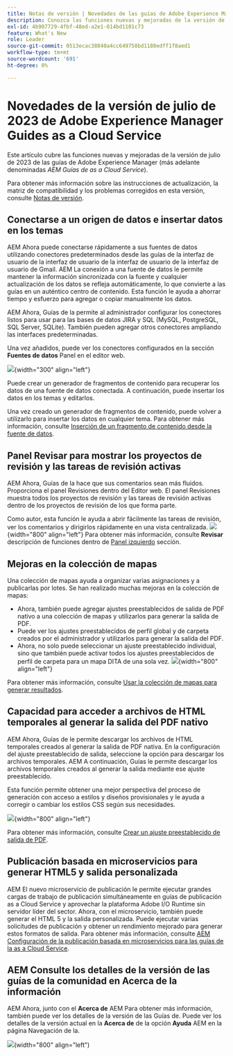 ```yaml
---
title: Notas de versión | Novedades de las guías de Adobe Experience Manager, versión de julio de 2023
description: Conozca las funciones nuevas y mejoradas de la versión de julio de 2023 de las guías de Adobe Experience Manager as a Cloud Service
exl-id: 4b907729-4fbf-48ed-a2e1-014bd1101c73
feature: What's New
role: Leader
source-git-commit: 0513ecac38840a4cc649758bd1180edff1f8aed1
workflow-type: tm+mt
source-wordcount: '691'
ht-degree: 0%

---
```


# Novedades de la versión de julio de 2023 de Adobe Experience Manager Guides as a Cloud Service

Este artículo cubre las funciones nuevas y mejoradas de la versión de julio de 2023 de las guías de Adobe Experience Manager (más adelante denominadas *AEM Guías de as a Cloud Service*).

Para obtener más información sobre las instrucciones de actualización, la matriz de compatibilidad y los problemas corregidos en esta versión, consulte [Notas de versión](release-notes-2023.7.0.md).

## Conectarse a un origen de datos e insertar datos en los temas

AEM Ahora puede conectarse rápidamente a sus fuentes de datos utilizando conectores predeterminados desde las guías de la interfaz de usuario de la interfaz de usuario de la interfaz de usuario de la interfaz de usuario de Gmail. AEM La conexión a una fuente de datos le permite mantener la información sincronizada con la fuente y cualquier actualización de los datos se refleja automáticamente, lo que convierte a las guías en un auténtico centro de contenido. Esta función le ayuda a ahorrar tiempo y esfuerzo para agregar o copiar manualmente los datos.

AEM Ahora, Guías de la permite al administrador configurar los conectores listos para usar para las bases de datos JIRA y SQL (MySQL, PostgreSQL, SQL Server, SQLite). También pueden agregar otros conectores ampliando las interfaces predeterminadas.

Una vez añadidos, puede ver los conectores configurados en la sección **Fuentes de datos** Panel en el editor web.

![](assets/code-snippet-generator.png){width="300" align="left"}

Puede crear un generador de fragmentos de contenido para recuperar los datos de una fuente de datos conectada. A continuación, puede insertar los datos en los temas y editarlos.

Una vez creado un generador de fragmentos de contenido, puede volver a utilizarlo para insertar los datos en cualquier tema. Para obtener más información, consulte [Inserción de un fragmento de contenido desde la fuente de datos](../user-guide/web-editor-content-snippet.md).



## Panel Revisar para mostrar los proyectos de revisión y las tareas de revisión activas

AEM Ahora, Guías de la hace que sus comentarios sean más fluidos. Proporciona el panel Revisiones dentro del Editor web. El panel Revisiones muestra todos los proyectos de revisión y las tareas de revisión activas dentro de los proyectos de revisión de los que forma parte.

Como autor, esta función le ayuda a abrir fácilmente las tareas de revisión, ver los comentarios y dirigirlos rápidamente en una vista centralizada.
![](assets/active-review-task-comments.png){width="800" align="left"}
Para obtener más información, consulte **Revisar** descripción de funciones dentro de [Panel izquierdo](../user-guide/web-editor-features.md#id2051EA0M0HS) sección.


## Mejoras en la colección de mapas

Una colección de mapas ayuda a organizar varias asignaciones y a publicarlas por lotes. Se han realizado muchas mejoras en la colección de mapas:

- Ahora, también puede agregar ajustes preestablecidos de salida de PDF nativo a una colección de mapas y utilizarlos para generar la salida de PDF.
- Puede ver los ajustes preestablecidos de perfil global y de carpeta creados por el administrador y utilizarlos para generar la salida del PDF.
- Ahora, no solo puede seleccionar un ajuste preestablecido individual, sino que también puede activar todos los ajustes preestablecidos de perfil de carpeta para un mapa DITA de una sola vez.
  ![](assets/edit-map-collection.png){width="800" align="left"}

Para obtener más información, consulte [Usar la colección de mapas para generar resultados](../user-guide/generate-output-use-map-collection-output-generation.md).

## Capacidad para acceder a archivos de HTML temporales al generar la salida del PDF nativo

AEM Ahora, Guías de le permite descargar los archivos de HTML temporales creados al generar la salida de PDF nativa. En la configuración del ajuste preestablecido de salida, seleccione la opción para descargar los archivos temporales.  AEM A continuación, Guías le permite descargar los archivos temporales creados al generar la salida mediante ese ajuste preestablecido.

Esta función permite obtener una mejor perspectiva del proceso de generación con acceso a estilos y diseños provisionales y le ayuda a corregir o cambiar los estilos CSS según sus necesidades.

![](assets/native-pdf-advanced-settings.png){width="800" align="left"}

Para obtener más información, consulte [Crear un ajuste preestablecido de salida de PDF](../web-editor/native-pdf-web-editor.md#create-output-preset).

## Publicación basada en microservicios para generar HTML5 y salida personalizada

AEM El nuevo microservicio de publicación le permite ejecutar grandes cargas de trabajo de publicación simultáneamente en guías de publicación as a Cloud Service y aprovechar la plataforma Adobe I/O Runtime sin servidor líder del sector. Ahora, con el microservicio, también puede generar el HTML 5 y la salida personalizada.
Puede ejecutar varias solicitudes de publicación y obtener un rendimiento mejorado para generar estos formatos de salida.
Para obtener más información, consulte [AEM Configuración de la publicación basada en microservicios para las guías de la as a Cloud Service](../knowledge-base/publishing/configure-microservices.md).

## AEM Consulte los detalles de la versión de las guías de la comunidad en Acerca de la información

AEM Ahora, junto con el **Acerca de** AEM Para obtener más información, también puede ver los detalles de la versión de las Guías de. Puede ver los detalles de la versión actual en la **Acerca de** de la opción **Ayuda** AEM en la página Navegación de la.

![](assets/about-aem-help.png)(width=&quot;800&quot; align=&quot;left&quot;)
